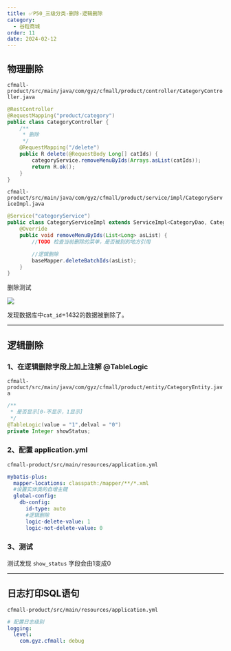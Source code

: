 ```yaml
---
title: ✅P50_三级分类-删除-逻辑删除
category:
  - 谷粒商城
order: 11
date: 2024-02-12
---
```


<!-- more -->

## 物理删除

`cfmall-product/src/main/java/com/gyz/cfmall/product/controller/CategoryController.java`
```java
@RestController
@RequestMapping("product/category")
public class CategoryController {
    /**
     * 删除
     */
    @RequestMapping("/delete")
    public R delete(@RequestBody Long[] catIds) {
        categoryService.removeMenuByIds(Arrays.asList(catIds));
        return R.ok();
    }
}    
```
`cfmall-product/src/main/java/com/gyz/cfmall/product/service/impl/CategoryServiceImpl.java`
```java
@Service("categoryService")
public class CategoryServiceImpl extends ServiceImpl<CategoryDao, CategoryEntity> implements CategoryService {
    @Override
    public void removeMenuByIds(List<Long> asList) {
        //TODO 检查当前删除的菜单，是否被别的地方引用

        //逻辑删除
        baseMapper.deleteBatchIds(asList);
    }	
}
```
删除测试

![](https://cfmall-hello.oss-cn-beijing.aliyuncs.com/img/202311/202311021054434.png#id=xQ79y&originHeight=532&originWidth=1339&originalType=binary&ratio=1&rotation=0&showTitle=false&status=done&style=none&title=)

发现数据库中`cat_id`=1432的数据被删除了。

---

## 逻辑删除
### 1、在逻辑删除字段上加上注解 @TableLogic
`cfmall-product/src/main/java/com/gyz/cfmall/product/entity/CategoryEntity.java`
```java
/**
 * 是否显示[0-不显示，1显示]
 */
@TableLogic(value = "1",delval = "0")
private Integer showStatus;
```
### 2、配置 application.yml

`cfmall-product/src/main/resources/application.yml`
```yaml
mybatis-plus:
  mapper-locations: classpath:/mapper/**/*.xml
  #设置实体类的自增主键
  global-config:
    db-config:
      id-type: auto
      #逻辑删除
      logic-delete-value: 1
      logic-not-delete-value: 0     
```
### 3、测试

测试发现 `show_status` 字段会由1变成0

---

## 日志打印SQL语句

`cfmall-product/src/main/resources/application.yml`
```yaml
# 配置日志级别   
logging:
  level:
    com.gyz.cfmall: debug 
```
